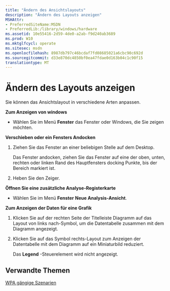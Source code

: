 ```yaml
---
title: "Ändern des Ansichtslayouts"
description: "Ändern des Layouts anzeigen"
MSHAttr:
- PreferredSiteName:MSDN
- PreferredLib:/library/windows/hardware
ms.assetid: 10e55416-2d59-4de0-a2ab-f9d240ab3689
ms.prod: W10
ms.mktglfcycl: operate
ms.sitesec: msdn
ms.openlocfilehash: 8987db797c46bcdaf7fd08685021a6cbc90c692d
ms.sourcegitcommit: d33e870dc4850bf0ea47fdae0d163b04c1c90f15
translationtype: MT
---
```

# <a name="change-the-view-layout"></a>Ändern des Layouts anzeigen


Sie können das Ansichtslayout in verschiedene Arten anpassen.

**Zum Anzeigen von windows**

-   Wählen Sie im Menü **Fenster** das Fenster oder Windows, die Sie zeigen möchten.

**Verschieben oder ein Fensters Andocken**

1.  Ziehen Sie das Fenster an einer beliebigen Stelle auf dem Desktop.

    Das Fenster andocken, ziehen Sie das Fenster auf eine der oben, unten, rechten oder linken Rand des Hauptfensters docking Punkte, bis der Bereich markiert ist.

2.  Heben Sie den Zeiger.

**Öffnen Sie eine zusätzliche Analyse-Registerkarte**

-   Wählen Sie im Menü **Fenster** **Neue Analysis-Ansicht**.

**Zum Anzeigen der Daten für eine Grafik**

1.  Klicken Sie auf der rechten Seite der Titelleiste Diagramm auf das Layout von links nach-Symbol, um die Datentabelle zusammen mit dem Diagramm angezeigt.

2.  Klicken Sie auf das Symbol rechts-Layout zum Anzeigen der Datentabelle mit dem Diagramm auf ein Miniaturbild reduziert.

    Das **Legend** -Steuerelement wird nicht angezeigt.

## <a name="related-topics"></a>Verwandte Themen


[WPA gängige Szenarien](windows-performance-analyzer-common-scenarios.md)

 

 







